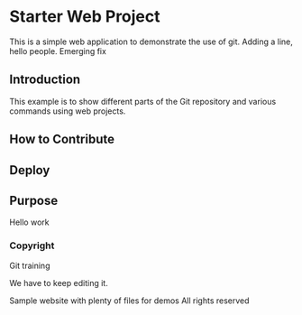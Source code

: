 # Starter Web Project
This is a simple web application to demonstrate
the use of git. Adding a line, hello people. Emerging fix

## Introduction

This example is to show different parts
of the Git repository and various commands
using web projects.

## How to Contribute

## Deploy

## Purpose
Hello work

### Copyright
Git training

We have to keep editing it.

Sample website with plenty of files for demos All rights reserved
